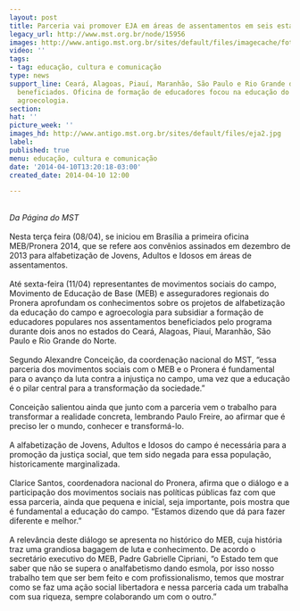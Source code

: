 ```yaml
---
layout: post
title: Parceria vai promover EJA em áreas de assentamentos em seis estados
legacy_url: http://www.mst.org.br/node/15956
images: http://www.antigo.mst.org.br/sites/default/files/imagecache/foto_destaque/eja2.jpg
video: ''
tags:
- tag: educação, cultura e comunicação
type: news
support_line: Ceará, Alagoas, Piauí, Maranhão, São Paulo e Rio Grande do Norte serão
  beneficiados. Oficina de formação de educadores focou na educação do campo e na
  agroecologia.
section: 
hat: ''
picture_week: ''
images_hd: http://www.antigo.mst.org.br/sites/default/files/eja2.jpg
label: 
published: true
menu: educação, cultura e comunicação
date: '2014-04-10T13:20:18-03:00'
created_date: 2014-04-10 12:00

---
```

<div>&nbsp;</div><div><em>Da Página do MST</em></div><div>&nbsp;</div><div>Nesta terça feira (08/04), se iniciou em Brasília a primeira oficina MEB/Pronera 2014, que se refere aos convênios assinados em dezembro de 2013 para alfabetização de Jovens, Adultos e Idosos em áreas de assentamentos.</div><div>&nbsp;</div><div>Até sexta-feira (11/04) representantes de movimentos sociais do campo, Movimento de Educação de Base (MEB) e asseguradores regionais do Pronera aprofundam os conhecimentos sobre os projetos de alfabetização da educação do campo e agroecologia para subsidiar a formação de educadores populares nos assentamentos beneficiados pelo programa durante dois anos no estados do Ceará, Alagoas, Piauí, Maranhão, São Paulo e Rio Grande do Norte.</div><div>&nbsp;</div><div>Segundo Alexandre Conceição, da coordenação nacional do MST, “essa parceria dos movimentos sociais com o MEB e o Pronera é fundamental para o avanço da luta contra a injustiça no campo, uma vez que a educação é o pilar central para a transformação da sociedade.”</div><div>&nbsp;</div><div>Conceição salientou ainda que junto com a parceria vem o trabalho para transformar a realidade concreta, lembrando Paulo Freire, ao afirmar que é preciso ler o mundo, conhecer e transformá-lo.</div><div>&nbsp;</div><div>A alfabetização de Jovens, Adultos e Idosos do campo é necessária para a promoção da justiça social, que tem sido negada para essa população, historicamente marginalizada.</div><div>&nbsp;</div><div>Clarice Santos, coordenadora nacional do Pronera, afirma que o diálogo e a participação dos movimentos sociais nas políticas públicas faz com que essa parceria, ainda que pequena e inicial, seja importante, pois mostra que é fundamental a educação do campo. “Estamos dizendo que dá para fazer diferente e melhor.”</div><div>&nbsp;</div><div>A relevância deste diálogo se apresenta no histórico do MEB, cuja história traz uma grandiosa bagagem de luta e conhecimento. De acordo o secretário executivo do MEB, Padre Gabrielle Cipriani, “o Estado tem que saber que não se supera o analfabetismo dando esmola, por isso nosso trabalho tem que ser bem feito e com profissionalismo, temos que mostrar como se faz uma ação social libertadora e nessa parceria cada um trabalha com sua riqueza, sempre colaborando um com o outro.”&nbsp;</div>
